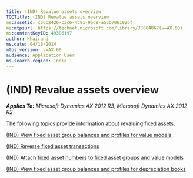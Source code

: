 ```yaml
---
title: (IND) Revalue assets overview
TOCTitle: (IND) Revalue assets overview
ms:assetid: c66b2426-c3c6-4c91-9bd9-a53b706192bf
ms:mtpsurl: https://technet.microsoft.com/library/JJ664867(v=AX.60)
ms:contentKeyID: 49386197
author: Khairunj
ms.date: 04/18/2014
mtps_version: v=AX.60
audience: Application User
ms.search.region: India
---
```


# (IND) Revalue assets overview 


_**Applies To:** Microsoft Dynamics AX 2012 R3, Microsoft Dynamics AX 2012 R2_

The following topics provide information about revaluing fixed assets.

[(IND) View fixed asset group balances and profiles for value models](ind-view-fixed-asset-group-balances-and-profiles-for-value-models.md)

[(IND) Reverse fixed asset transactions](ind-reverse-fixed-asset-transactions.md)

[(IND) Attach fixed asset numbers to fixed asset groups and value models](ind-attach-fixed-asset-numbers-to-fixed-asset-groups-and-value-models.md)

[(IND) View fixed asset group balances and profiles for depreciation books](ind-view-fixed-asset-group-balances-and-profiles-for-depreciation-books.md)

  


